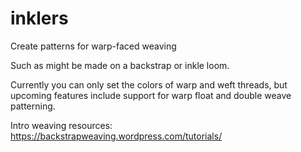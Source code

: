 # inklers
Create patterns for warp-faced weaving

Such as might be made on a backstrap or inkle loom.

Currently you can only set the colors of warp and weft threads, but upcoming features include support for warp float and double weave patterning.

Intro weaving resources:
https://backstrapweaving.wordpress.com/tutorials/
